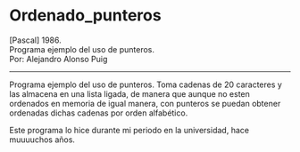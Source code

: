 # Ordenado_punteros
 [Pascal] 1986. <br>
 Programa ejemplo del uso de punteros. <br>
 Por: Alejandro Alonso Puig<br>

 ---
Programa ejemplo del uso de punteros. Toma cadenas de 20 caracteres y
las almacena en una lista ligada, de manera que aunque no esten ordenados
en memoria de igual manera, con punteros se puedan obtener ordenadas
dichas cadenas por orden alfabético.

Este programa lo hice durante mi periodo en la universidad, hace muuuuchos años.
